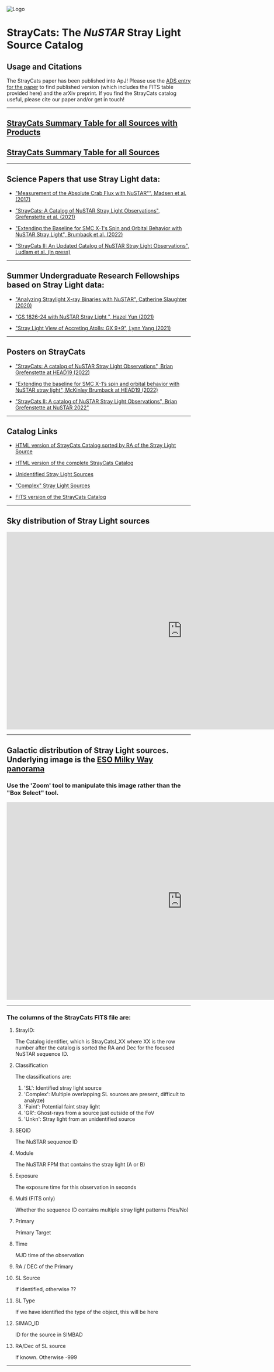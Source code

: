 ![Logo](straycats_logo4by3_title.png)

# StrayCats: The *NuSTAR* Stray Light Source Catalog

## Usage and Citations

The StrayCats paper has been published into ApJ! Please use the [ADS entry for the paper](https://ui.adsabs.harvard.edu/abs/2021ApJ...909...30G/abstract) to find published version (which includes the FITS table provided here) and the arXiv preprint. If you find the StrayCats catalog useful, please cite our paper and/or get in touch!

---

## [StrayCats Summary Table for all Sources with Products](summary2/straycats_summary)

## [StrayCats Summary Table for all Sources](summary/straycats_summary)

---

## Science Papers that use Stray Light data:

- ["Measurement of the Absolute Crab Flux with NuSTAR"", Madsen et al. (2017)](https://ui.adsabs.harvard.edu/abs/2017ApJ...841...56M/abstract)

- ["StrayCats: A Catalog of NuSTAR Stray Light Observations", Grefenstette et al. (2021)](https://ui.adsabs.harvard.edu/abs/2021ApJ...909...30G/abstract)

- ["Extending the Baseline for SMC X-1's Spin and Orbital Behavior with NuSTAR Stray Light", Brumback et al. (2022)](https://ui.adsabs.harvard.edu/abs/2022ApJ...926..187B/abstract)

- ["StrayCats II: An Updated Catalog of NuSTAR Stray Light Observations", Ludlam et al. (in press)](https://ui.adsabs.harvard.edu/abs/2022arXiv220609930L/abstract)

---

## Summer Undergraduate Research Fellowships based on Stray Light data:

- ["Analyzing Straylight X-ray Binaries with NuSTAR", Catherine Slaughter (2020)](web_resources/pdfs/surf_2020_slaughter.pdf)

- ["GS 1826-24 with NuSTAR Stray Light ", Hazel Yun (2021)](web_resources/pdfs/surf_2021_yun.pdf)

- ["Stray Light View of Accreting Atolls: GX 9+9", Lynn Yang (2021)](web_resources/pdfs/surf_2021_yang.pdf)
---

## Posters on StrayCats

- ["StrayCats: A catalog of NuSTAR Stray Light Observations", Brian Grefenstette at HEAD19 (2022)](web_resources/pdfs/grefenstette_HEAD19_poster.pdf)

- ["Extending the baseline for SMC X-1’s spin and orbital behavior with NuSTAR stray light", McKinley Brumback at HEAD19 (2022)](web_resources/pdfs/Brumback_HEAD19poster_withQRcode.pdf)

- ["StrayCats II: A catalog of NuSTAR Stray Light Observations", Brian Grefenstette at NuSTAR 2022"](https://zenodo.org/record/6668702#.Yt6-bC-B3T8)

---

## Catalog Links

- [HTML version of StrayCats Catalog sorted by RA of the Stray Light Source](tables/straycats_sorted_table)

- [HTML version of the complete StrayCats Catalog](tables/straycats_table)

- [Unidentified Stray Light Sources](tables/straycats_table_unknowns)

- ["Complex" Stray Light Sources](tables/straycats_table_complex)

- [FITS version of the StrayCats Catalog](tables/straycats.fits)

---

## Sky distribution of Stray Light sources

<iframe id="igraph" scrolling="no" style="border:none;" seamless="seamless" src="https://NuSTARStrayCats.github.io/straycats/plotly_figs/straycat_radec.html" height="540" width="960"></iframe>

--- 

## Galactic distribution of Stray Light sources. Underlying image is the [ESO Milky Way panorama](https://www.eso.org/public/images/eso0932a/)
### Use the 'Zoom' tool to manipulate this image rather than the "Box Select" tool.
<iframe id="igraph" scrolling="no" style="border:none;" seamless="seamless" src="https://NuSTARStrayCats.github.io/straycats/plotly_figs/galaxy_overlay.html" height="540"  width="960"></iframe>

---

### The columns of the StrayCats FITS file are:

1. StrayID:

    The Catalog identifier, which is StrayCatsI_XX where XX is the row number after the catalog is sorted the RA and Dec for the focused NuSTAR sequence ID.

2. Classification

   The classifications are:
   1. 'SL': Identified stray light source
   2. 'Complex': Multiple overlapping SL sources are present, difficult to analyze)
   3. 'Faint': Potential faint stray light
   4. 'GR': Ghost-rays from a source just outside of the FoV
   5. 'Unkn': Stray light from an unidentified source

3. SEQID

    The NuSTAR sequence ID
    
4. Module

    The NuSTAR FPM that contains the stray light (A or B)
    
5. Exposure

    The exposure time for this observation in seconds
    
6. Multi (FITS only)

    Whether the sequence ID contains multiple stray light patterns (Yes/No) 

7. Primary

    Primary Target

8. Time

    MJD time of the observation
    
9. RA / DEC of the Primary

10. SL Source

    If identified, otherwise ??
    
11. SL Type

    If we have identified the type of the object, this will be here
    
12. SIMAD_ID

    ID for the source in SIMBAD
    
13. RA/Dec of SL source

    If known. Otherwise -999
    
--- 

